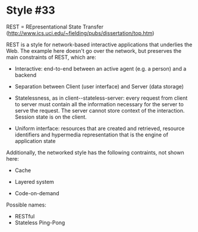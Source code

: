 Style #33
==============================

REST = REpresentational State Transfer (http://www.ics.uci.edu/~fielding/pubs/dissertation/top.htm)

REST is a style for network-based interactive applications that
underlies the Web. The example here doesn't go over the network, but
preserves the main constraints of REST, which are:

- Interactive: end-to-end between an active agent (e.g. a person) and a backend

- Separation between Client (user interface) and Server (data storage)

- Statelessness, as in client--stateless-server: every request from
  client to server must contain all the information necessary for the
  server to serve the request. The server cannot store
  context of the interaction. Session state is on the client.

- Uniform interface: resources that are created and retrieved,
  resource identifiers and hypermedia representation that is the
  engine of application state

Additionally, the networked style has the following contraints, not shown here:

- Cache

- Layered system

- Code-on-demand

Possible names:

- RESTful
- Stateless Ping-Pong

